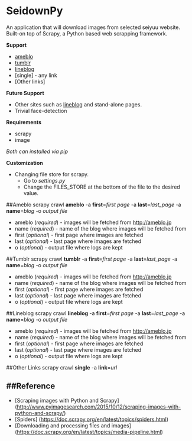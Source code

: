 SeidownPy
=============
An application that will download images from selected seiyuu website.
Built-on top of Scrapy, a Python based web scrapping framework.

**Support**
* [ameblo](http://ameblo.jp)
* [tumblr](https://tumblr.com)
* [lineblog](http://lineblog.me/)
* [single] - any link
* [Other links]

**Future Support**
* Other sites such as [lineblog](http://lineblog.me) and stand-alone pages.
* Trivial face-detection

**Requirements**
* scrapy
* image

*Both can installed via pip*

**Customization**
* Changing file store for scrapy.
    - Go to *settings.py*
    - Change the FILES_STORE at the bottom of the file to the desired value.

##Ameblo
scrapy crawl **ameblo** -a **first**=*first page* -a **last**=*last_page* -a **name**=*blog* -o *output file*

* ameblo (*required*) - images will be fetched from http://ameblo.jp
* name (*required*) - name of the blog where images will be fetched from
* first (*optional*) - first page where images are fetched
* last (*optional*) - last page where images are fetched
* o (*optional*) - output file where logs are kept

##Tumblr
scrapy crawl **tumblr** -a **first**=*first page* -a **last**=*last_page* -a **name**=*blog* -o *output file*

* ameblo (*required*) - images will be fetched from http://ameblo.jp
* name (*required*) - name of the blog where images will be fetched from
* first (*optional*) - first page where images are fetched
* last (*optional*) - last page where images are fetched
* o (*optional*) - output file where logs are kept

##Lineblog
scrapy crawl **lineblog** -a **first**=*first page* -a **last**=*last_page* -a **name**=*blog* -o *output file*

* ameblo (*required*) - images will be fetched from http://ameblo.jp
* name (*required*) - name of the blog where images will be fetched from
* first (*optional*) - first page where images are fetched
* last (*optional*) - last page where images are fetched
* o (*optional*) - output file where logs are kept

##Other Links
scrapy crawl **single** -a **link**=*url*

##Reference
-------------
* [Scraping images with Python and Scrapy] (http://www.pyimagesearch.com/2015/10/12/scraping-images-with-python-and-scrapy/)
* [Spiders] (https://doc.scrapy.org/en/latest/topics/spiders.html)
* [Downloading and processing files and images] (https://doc.scrapy.org/en/latest/topics/media-pipeline.html)

